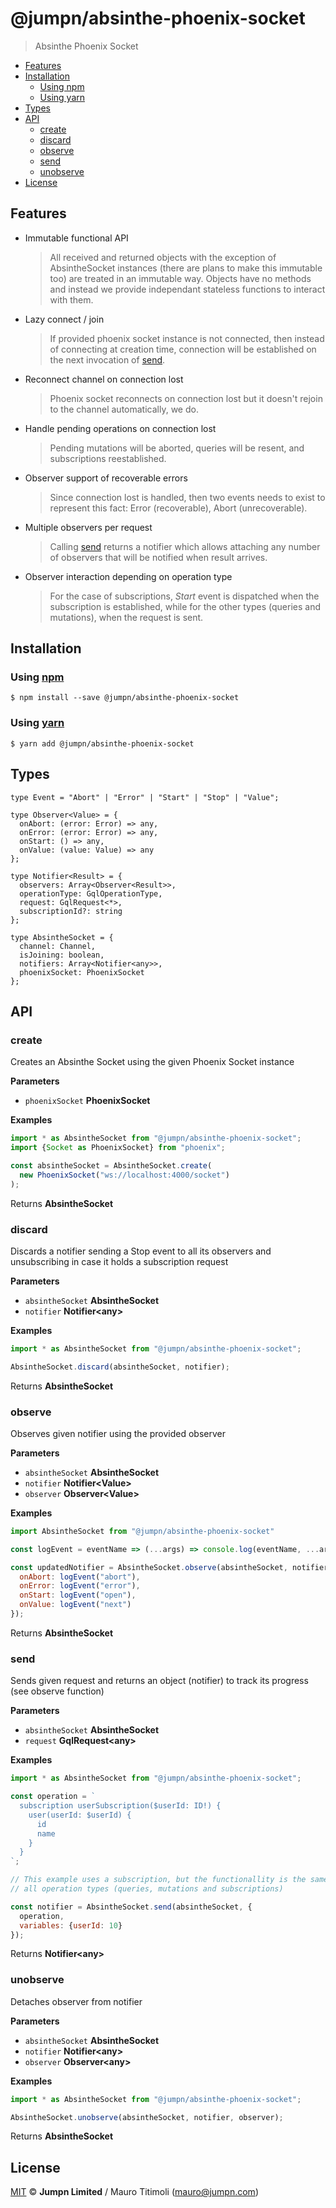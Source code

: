 # @jumpn/absinthe-phoenix-socket

> Absinthe Phoenix Socket

<!-- START doctoc generated TOC please keep comment here to allow auto update -->
<!-- DON'T EDIT THIS SECTION, INSTEAD RE-RUN doctoc TO UPDATE -->
<!-- END doctoc -->

- [Features](#features)
- [Installation](#installation)
  - [Using npm](#using-npm)
  - [Using yarn](#using-yarn)
- [Types](#types)
- [API](#api)
  - [create](#create)
  - [discard](#discard)
  - [observe](#observe)
  - [send](#send)
  - [unobserve](#unobserve)
- [License](#license)

<!-- END doctoc generated TOC please keep comment here to allow auto update -->

## Features

-   Immutable functional API
    > All received and returned objects with the exception of AbsintheSocket
    >   instances (there are plans to make this immutable too) are treated in an
    >   immutable way. Objects have no methods and instead we provide independant
    >   stateless functions to interact with them.
-   Lazy connect / join
    > If provided phoenix socket instance is not connected, then instead of
    >   connecting at creation time, connection will be established on the next
    >   invocation of [send](#send).
-   Reconnect channel on connection lost
    > Phoenix socket reconnects on connection lost but it doesn't rejoin to the
    >   channel automatically, we do.
-   Handle pending operations on connection lost
    > Pending mutations will be aborted, queries will be resent, and subscriptions
    >   reestablished.
-   Observer support of recoverable errors
    > Since connection lost is handled, then two events needs to exist to represent
    >   this fact: Error (recoverable), Abort (unrecoverable).
-   Multiple observers per request
    > Calling [send](#send) returns a notifier which allows attaching any number of
    >   observers that will be notified when result arrives.
-   Observer interaction depending on operation type
    > For the case of subscriptions, _Start_ event is dispatched when the
    >   subscription is established, while for the other types
    >   (queries and mutations), when the request is sent.

## Installation

### Using [npm](https://docs.npmjs.com/cli/npm)

    $ npm install --save @jumpn/absinthe-phoenix-socket

### Using [yarn](https://yarnpkg.com)

    $ yarn add @jumpn/absinthe-phoenix-socket

## Types

```flowtype
type Event = "Abort" | "Error" | "Start" | "Stop" | "Value";

type Observer<Value> = {
  onAbort: (error: Error) => any,
  onError: (error: Error) => any,
  onStart: () => any,
  onValue: (value: Value) => any
};

type Notifier<Result> = {
  observers: Array<Observer<Result>>,
  operationType: GqlOperationType,
  request: GqlRequest<*>,
  subscriptionId?: string
};

type AbsintheSocket = {
  channel: Channel,
  isJoining: boolean,
  notifiers: Array<Notifier<any>>,
  phoenixSocket: PhoenixSocket
};
```

## API

<!-- Generated by documentation.js. Update this documentation by updating the source code. -->

### create

Creates an Absinthe Socket using the given Phoenix Socket instance

**Parameters**

-   `phoenixSocket` **PhoenixSocket** 

**Examples**

```javascript
import * as AbsintheSocket from "@jumpn/absinthe-phoenix-socket";
import {Socket as PhoenixSocket} from "phoenix";

const absintheSocket = AbsintheSocket.create(
  new PhoenixSocket("ws://localhost:4000/socket")
);
```

Returns **AbsintheSocket** 

### discard

Discards a notifier sending a Stop event to all its observers and
unsubscribing in case it holds a subscription request

**Parameters**

-   `absintheSocket` **AbsintheSocket** 
-   `notifier` **Notifier&lt;any>** 

**Examples**

```javascript
import * as AbsintheSocket from "@jumpn/absinthe-phoenix-socket";

AbsintheSocket.discard(absintheSocket, notifier);
```

Returns **AbsintheSocket** 

### observe

Observes given notifier using the provided observer

**Parameters**

-   `absintheSocket` **AbsintheSocket** 
-   `notifier` **Notifier&lt;Value>** 
-   `observer` **Observer&lt;Value>** 

**Examples**

```javascript
import AbsintheSocket from "@jumpn/absinthe-phoenix-socket"

const logEvent = eventName => (...args) => console.log(eventName, ...args);

const updatedNotifier = AbsintheSocket.observe(absintheSocket, notifier, {
  onAbort: logEvent("abort"),
  onError: logEvent("error"),
  onStart: logEvent("open"),
  onValue: logEvent("next")
});
```

Returns **AbsintheSocket** 

### send

Sends given request and returns an object (notifier) to track its progress
(see observe function)

**Parameters**

-   `absintheSocket` **AbsintheSocket** 
-   `request` **GqlRequest&lt;any>** 

**Examples**

```javascript
import * as AbsintheSocket from "@jumpn/absinthe-phoenix-socket";

const operation = `
  subscription userSubscription($userId: ID!) {
    user(userId: $userId) {
      id
      name
    }
  }
`;

// This example uses a subscription, but the functionallity is the same for
// all operation types (queries, mutations and subscriptions)

const notifier = AbsintheSocket.send(absintheSocket, {
  operation,
  variables: {userId: 10}
});
```

Returns **Notifier&lt;any>** 

### unobserve

Detaches observer from notifier

**Parameters**

-   `absintheSocket` **AbsintheSocket** 
-   `notifier` **Notifier&lt;any>** 
-   `observer` **Observer&lt;any>** 

**Examples**

```javascript
import * as AbsintheSocket from "@jumpn/absinthe-phoenix-socket";

AbsintheSocket.unobserve(absintheSocket, notifier, observer);
```

Returns **AbsintheSocket** 

## License

[MIT](LICENSE.txt) :copyright: **Jumpn Limited** / Mauro Titimoli (mauro@jumpn.com)
